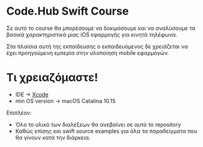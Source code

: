 # Code.Hub Swift Course

Σε αυτό το course θα μπορέσουμε να δοκιμάσουμε και να αναλύσουμε τα βασικά χαρακτηριστικά μιας iOS εφαρμογής για κινητά τηλέφωνα.

Στα πλαίσια αυτή της εκπαίδευσης ο εκπαιδευόμενος δε χρειάζεται να έχει προηγούμενη εμπερία στην υλοποίηση mobile εφαρμογών.

# Τι χρειαζόμαστε!
  - IDE -> [Xcode][iosDev]
  - min OS version -> macOS Catalina 10.15

Επιπλέον:
-   Όλο το υλικό των διαλέξεων θα ανεβαίνει σε αυτό το repository
-   Καθώς επίσης και swift source examples για όλα τα παραδείγματα που θα γίνουν κατά την διάρκεια.

[iosDev]: <https://developer.apple.com/xcode/>

